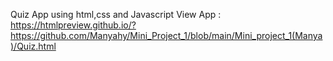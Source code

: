 Quiz App using html,css and Javascript 
View App : https://htmlpreview.github.io/?https://github.com/Manyahy/Mini_Project_1/blob/main/Mini_project_1(Manya)/Quiz.html
